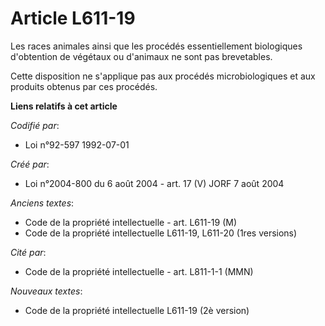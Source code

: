 # Article L611-19

Les races animales ainsi que les procédés essentiellement biologiques d'obtention de végétaux ou d'animaux ne sont pas
brevetables.

Cette disposition ne s'applique pas aux procédés microbiologiques et aux produits obtenus par ces procédés.

**Liens relatifs à cet article**

_Codifié par_:

  - Loi n°92-597 1992-07-01

_Créé par_:

  - Loi n°2004-800 du 6 août 2004 - art. 17 (V) JORF 7 août 2004

_Anciens textes_:

  - Code de la propriété intellectuelle - art. L611-19 (M)
  - Code de la propriété intellectuelle L611-19, L611-20 (1res versions)

_Cité par_:

  - Code de la propriété intellectuelle - art. L811-1-1 (MMN)

_Nouveaux textes_:

  - Code de la propriété intellectuelle L611-19 (2è version)

